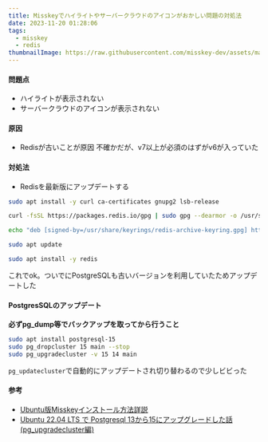 ```yaml
---
title: Misskeyでハイライトやサーバークラウドのアイコンがおかしい問題の対処法
date: 2023-11-20 01:28:06
tags:
  - misskey
  - redis
thumbnailImage: https://raw.githubusercontent.com/misskey-dev/assets/main/banner.png
---
```


#### 問題点
- ハイライトが表示されない
- サーバークラウドのアイコンが表示されない

<!-- more -->
<!-- toc -->

#### 原因
- Redisが古いことが原因
不確かだが、v7以上が必須のはずがv6が入っていた

#### 対処法
- Redisを最新版にアップデートする

``` bash terminal
sudo apt install -y curl ca-certificates gnupg2 lsb-release

curl -fsSL https://packages.redis.io/gpg | sudo gpg --dearmor -o /usr/share/keyrings/redis-archive-keyring.gpg

echo "deb [signed-by=/usr/share/keyrings/redis-archive-keyring.gpg] https://packages.redis.io/deb $(lsb_release -cs) main" | sudo tee /etc/apt/sources.list.d/redis.list

sudo apt update

sudo apt install -y redis
```

これでok。ついでにPostgreSQLも古いバージョンを利用していたためアップデートした

#### PostgresSQLのアップデート
**必ずpg_dump等でバックアップを取ってから行うこと**
``` bash terminal
sudo apt install postgresql-15
sudo pg_dropcluster 15 main --stop
sudo pg_upgradecluster -v 15 14 main
```
`pg_updatecluster`で自動的にアップデートされ切り替わるので少しビビった

#### 参考
- [Ubuntu版Misskeyインストール方法詳説](https://misskey-hub.net/docs/install/ubuntu-manual.html#%E3%81%9D%E3%81%AE%E4%BB%96%E3%81%AEmisskey%E3%82%A4%E3%83%B3%E3%82%B9%E3%83%88%E3%83%BC%E3%83%AB%E6%96%B9%E6%B3%95)
- [Ubuntu 22.04 LTS で Postgresql 13から15にアップグレードした話(pg_upgradecluster編)](https://qiita.com/ynott/items/ca130c4b70533a91d3d3)